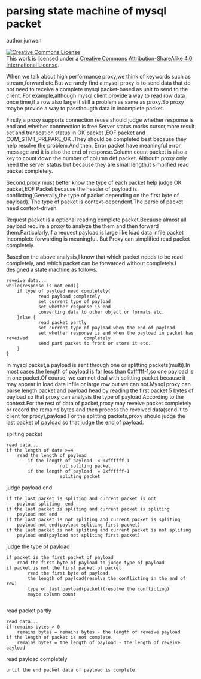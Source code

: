 

# parsing state machine of mysql packet 

author:junwen 

<a rel="license" href="http://creativecommons.org/licenses/by-sa/4.0/"><img alt="Creative Commons License" style="border-width:0" src="https://i.creativecommons.org/l/by-sa/4.0/88x31.png" /></a><br />This work is licensed under a <a rel="license" href="http://creativecommons.org/licenses/by-sa/4.0/">Creative Commons Attribution-ShareAlike 4.0 International License</a>.

When we talk about high performance proxy,we think of  keywords such as stream,forward etc.But we rarely find a mysql proxy is to send data that do not need to receive a complete mysql packet-based as unit to send to the client. For example,although mysql  client provide a way to read row data once time,if a row also large it still a problem as same as proxy.So  proxy  maybe provide a way to passthougth data in incomplete packet.

Firstly,a proxy supports connection reuse should judge whether  response  is end and whether connnection is free.Server status marks cursor,more result set and transcation status in OK packet ,EOF packet and COM_STMT_PREPARE_OK .They should be completed best because they help resolve the problem.And then,  Error packet have meaningful error message and it is also the end of response.Column count packet is also a key to count down the number of column def packet. Althouth proxy only need the server status but because they are small length,it simplified read packet completely.

Second,proxy must better know the type of each packet help judge  OK packet,EOF Packet because the header of payload is conflicting(Generally,the type of packet depending on the first byte of payload). The type of packet is context-dependent.The parse of packet  need context-driven.

Request packet is a optional reading complete packet.Because almost all payload require a proxy to analyze the them and then forward  them.Particularly,if a request payload is large like load data infile,packet Incomplete forwarding is meaningful. But Proxy can simplified read packet completely.

Based on the above analysis,I know that which packet needs to be read completely, and which packet can be forwarded without completely.I designed a state machine as follows.

```
reveive data...
while(response is not end){
	if type of payload need completely{
			read payload completely
			set current type of payload
			set whether response is end 
			converting data to other object or formats etc.
	}else {
			read packet partly
			set current type of payload when the end of payload
			set whether response is end when the payload in packet has reveived 					completely
			send part packet to front or store it etc.
	}
}
```

In mysql packet,a payload is sent through one or  splitting packets(multi).In most cases,the length of payload is far less than 0xffffff-1,so one payload is in one packet.Of course, we can not deal with splitting packet because it may appear in load data infile or large row but we can not.Mysql proxy can parse length packet and payload head by reading the first packet 5 bytes of payload so that  proxy can analysis the type of payload According to the context.For the rest of data of packet,proxy may reveive packet completely or record the remains bytes and then process the reveived data(send it to client for proxy),payload For the  splitting packets,proxy should judge the last packet of payload so that  judge the end of payload.



spliting packet

```
read data...
if the length of data >=4
	read the length of payload
		if the length of payload  < 0xffffff-1
        			not spliting packet
        if the length of payload  = 0xffffff-1
        			spliting packet
```



judge payload end

```
if the last packet is spliting and current packet is not
	payload spliting  end
if the last packet is spliting and current packet is spliting
	payload not end
if the last packet is not spliting and current packet is spliting
	payload not end(payload spliting first packet)
if the last packet is not spliting and current packet is not spliting
	payload end(payload not spliting first packet)
```



judge the type of payload

```
if packet is the first packet of payload
	read the first byte of payload to judge type of payload
if packet is not the first packet of packet
		read the first byte of payload,
		the length of payload(resolve the conflicting in the end of row)
		type of last payload(packet)(resolve the conflicting)
		maybe column count 
	
```



read packet partly

```
read data...
if remains bytes > 0
	remains bytes = remains bytes - the length of reveive payload
if the length of packet is not complete.
	remains bytes = the length of payload - the length of reveive payload
```



read payload completely

```
until the end packet data of payload is complete.
```

